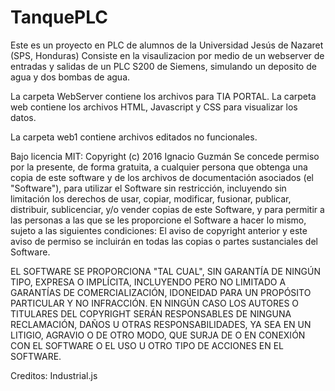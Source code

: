# TanquePLC
Este es un proyecto en PLC de alumnos de la Universidad Jesús de Nazaret (SPS, Honduras)
Consiste en la visaulizacion por medio de un webserver de entradas y salidas de un PLC S200 de Siemens, simulando un deposito de agua y dos bombas de agua.

La carpeta WebServer contiene los archivos para TIA PORTAL.
La carpeta web contiene los archivos HTML, Javascript y CSS para visualizar los datos.

La carpeta web1 contiene archivos editados no funcionales.


Bajo licencia MIT:
Copyright (c) 2016 Ignacio Guzmán
Se concede permiso por la presente, de forma gratuita, a cualquier persona que obtenga una copia de este software y de los archivos de documentación asociados (el "Software"), para utilizar el Software sin restricción, incluyendo sin limitación los derechos de usar, copiar, modificar, fusionar, publicar, distribuir, sublicenciar, y/o vender copias de este Software, y para permitir a las personas a las que se les proporcione el Software a hacer lo mismo, sujeto a las siguientes condiciones:
El aviso de copyright anterior y este aviso de permiso se incluirán en todas las copias o partes sustanciales del Software.

EL SOFTWARE SE PROPORCIONA "TAL CUAL", SIN GARANTÍA DE NINGÚN TIPO, EXPRESA O IMPLÍCITA, INCLUYENDO PERO NO LIMITADO A GARANTÍAS DE COMERCIALIZACIÓN, IDONEIDAD PARA UN PROPÓSITO PARTICULAR Y NO INFRACCIÓN. EN NINGÚN CASO LOS AUTORES O TITULARES DEL COPYRIGHT SERÁN RESPONSABLES DE NINGUNA RECLAMACIÓN, DAÑOS U OTRAS RESPONSABILIDADES, YA SEA EN UN LITIGIO, AGRAVIO O DE OTRO MODO, QUE SURJA DE O EN CONEXIÓN CON EL SOFTWARE O EL USO U OTRO TIPO DE ACCIONES EN EL SOFTWARE.

Creditos:
Industrial.js
